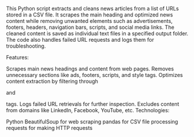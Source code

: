 This Python script extracts and cleans news articles from a list of URLs stored in a CSV file. It scrapes the main heading and optimized news content while removing unwanted elements such as advertisements, footers, headers, navigation bars, scripts, and social media links. The cleaned content is saved as individual text files in a specified output folder. The code also handles failed URL requests and logs them for troubleshooting.

Features:

Scrapes main news headings and content from web pages.
Removes unnecessary sections like ads, footers, scripts, and style tags.
Optimizes content extraction by filtering through <div> and <p> tags.
Logs failed URL retrievals for further inspection.
Excludes content from domains like LinkedIn, Facebook, YouTube, etc.
Technologies:

Python
BeautifulSoup for web scraping
pandas for CSV file processing
requests for making HTTP requests
